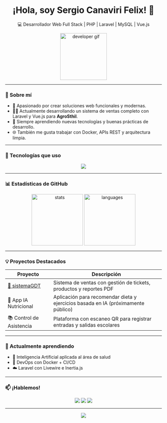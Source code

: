 <h1 align="center">¡Hola, soy Sergio Canaviri Felix! 👋</h1>

<p align="center">
  💻 Desarrollador Web Full Stack | PHP | Laravel | MySQL | Vue.js  
</p>

<p align="center">
  <img src="https://media.giphy.com/media/LMt9638dO8dftAjtco/giphy.gif" width="150" alt="developer gif">
</p>

---

### 🚀 Sobre mí

- 🔧 Apasionado por crear soluciones web funcionales y modernas.
- 👨‍💻 Actualmente desarrollando un sistema de ventas completo con Laravel y Vue.js para **AgroSthil**.
- 🧠 Siempre aprendiendo nuevas tecnologías y buenas prácticas de desarrollo.
- 🌐 También me gusta trabajar con Docker, APIs REST y arquitectura limpia.

---

### 🧰 Tecnologías que uso

<p align="center">
  <img src="https://skillicons.dev/icons?i=laravel,php,mysql,vue,docker,git,html,css,js,vscode" />
</p>

---

### 📊 Estadísticas de GitHub

<p align="center">
  <img src="https://github-readme-stats.vercel.app/api?username=SergioCF13&show_icons=true&theme=tokyonight" alt="stats" height="165">
  <img src="https://github-readme-stats.vercel.app/api/top-langs/?username=SergioCF13&layout=compact&theme=tokyonight" alt="languages" height="165">
</p>

---

### 💡 Proyectos Destacados

| Proyecto | Descripción |
|---------|-------------|
| [🛒 sistemaGDT](https://github.com/SergioCF13/sistemaGDT) | Sistema de ventas con gestión de tickets, productos y reportes PDF |
| 🧠 App IA Nutricional | Aplicación para recomendar dieta y ejercicios basada en IA (próximamente público) |
| 📚 Control de Asistencia | Plataforma con escaneo QR para registrar entradas y salidas escolares |

---

### 🌱 Actualmente aprendiendo

- 🔬 Inteligencia Artificial aplicada al área de salud
- 🐳 DevOps con Docker + CI/CD
- ☁️ Laravel con Livewire e Inertia.js

---

### 📫 ¡Hablemos!

<p align="center">
  <a href="mailto:tuemail@gmail.com"><img src="https://img.shields.io/badge/Gmail-D14836?style=for-the-badge&logo=gmail&logoColor=white"/></a>
  <a href="https://linkedin.com/in/tuusuario"><img src="https://img.shields.io/badge/LinkedIn-0077B5?style=for-the-badge&logo=linkedin&logoColor=white"/></a>
  <a href="https://github.com/SergioCF13"><img src="https://img.shields.io/badge/GitHub-181717?style=for-the-badge&logo=github&logoColor=white"/></a>
</p>

---

<p align="center">
  <img src="https://readme-typing-svg.herokuapp.com/?lines=¡Gracias+por+visitar+mi+perfil!;Laravel+es+mi+zona+de+confort+💖;Desarrollando+con+pasión&center=true&width=500&color=F55247&size=20">
</p>
